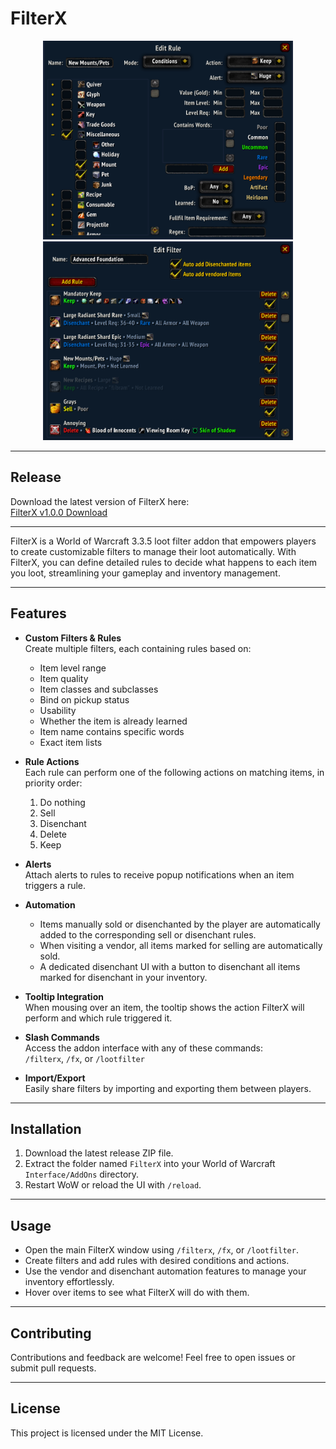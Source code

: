 # FilterX

<div align="center">
  <img src="screenshots/FilterX rule window.png" alt="FilterX Rule Edit" width="400px" />
  <img src="screenshots/FilterX filter window.png" alt="FilterX Filter Edit" width="400px" />
</div>

---

## Release

Download the latest version of FilterX here:  
[FilterX v1.0.0 Download](https://github.com/rymdhest/FilterX/releases/latest)

---

FilterX is a World of Warcraft 3.3.5 loot filter addon that empowers players to create customizable filters to manage their loot automatically. With FilterX, you can define detailed rules to decide what happens to each item you loot, streamlining your gameplay and inventory management.

---

## Features

- **Custom Filters & Rules**  
  Create multiple filters, each containing rules based on:  
  - Item level range  
  - Item quality  
  - Item classes and subclasses  
  - Bind on pickup status  
  - Usability  
  - Whether the item is already learned  
  - Item name contains specific words  
  - Exact item lists  

- **Rule Actions**  
  Each rule can perform one of the following actions on matching items, in priority order:  
  1. Do nothing  
  2. Sell  
  3. Disenchant  
  4. Delete  
  5. Keep  

- **Alerts**  
  Attach alerts to rules to receive popup notifications when an item triggers a rule.

- **Automation**  
  - Items manually sold or disenchanted by the player are automatically added to the corresponding sell or disenchant rules.  
  - When visiting a vendor, all items marked for selling are automatically sold.  
  - A dedicated disenchant UI with a button to disenchant all items marked for disenchant in your inventory.

- **Tooltip Integration**  
  When mousing over an item, the tooltip shows the action FilterX will perform and which rule triggered it.

- **Slash Commands**  
  Access the addon interface with any of these commands:  
  `/filterx`, `/fx`, or `/lootfilter`

- **Import/Export**  
  Easily share filters by importing and exporting them between players.

---

## Installation

1. Download the latest release ZIP file.  
2. Extract the folder named `FilterX` into your World of Warcraft `Interface/AddOns` directory.  
3. Restart WoW or reload the UI with `/reload`.

---

## Usage

- Open the main FilterX window using `/filterx`, `/fx`, or `/lootfilter`.  
- Create filters and add rules with desired conditions and actions.  
- Use the vendor and disenchant automation features to manage your inventory effortlessly.  
- Hover over items to see what FilterX will do with them.

---

## Contributing

Contributions and feedback are welcome! Feel free to open issues or submit pull requests.

---

## License

This project is licensed under the MIT License.
